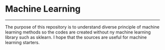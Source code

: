 # Machine Learning
-------------------------------------------------------

The purpose of this repository is to understand diverse principle of machine learning methods so the codes are created without ny machine learning library such as sklearn. I hope that the sources are useful for machine learning starters.

